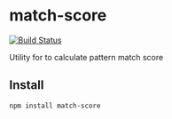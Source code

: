 # match-score

[![Build Status](https://secure.travis-ci.org/Gozala/match-score.png)](http://travis-ci.org/Gozala/match-score)

Utility for to calculate pattern match score

## Install

    npm install match-score
